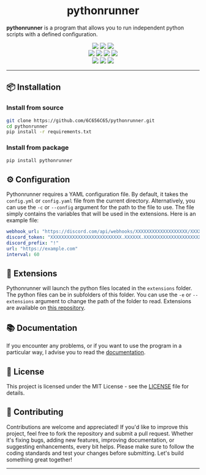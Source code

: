 <div align="center">
  <h1>pythonrunner</h1>
</div>

**pythonrunner** is a program that allows you to run independent python scripts with a defined configuration.

<p align="center">
  <img src="https://img.shields.io/github/license/6C656C65/pythonrunner?style=for-the-badge">
  <img src="https://img.shields.io/github/issues/6C656C65/pythonrunner?style=for-the-badge">
  <img src="https://img.shields.io/github/issues-closed/6C656C65/pythonrunner?style=for-the-badge">
  <br>
  <img src="https://img.shields.io/github/forks/6C656C65/pythonrunner?style=for-the-badge">
  <img src="https://img.shields.io/github/stars/6C656C65/pythonrunner?style=for-the-badge">
  <img src="https://img.shields.io/github/commit-activity/w/6C656C65/pyppythonrunnerroxy?style=for-the-badge">
  <img src="https://img.shields.io/github/contributors/6C656C65/pythonrunner?style=for-the-badge">
  <br>
  <img src="https://img.shields.io/github/actions/workflow/status/6C656C65/pythonrunner/code-scan.yml?label=Scan&style=for-the-badge">
  <img src="https://img.shields.io/github/actions/workflow/status/6C656C65/pythonrunner/build-packages.yml?label=Build&style=for-the-badge">
  <img src="https://img.shields.io/github/actions/workflow/status/6C656C65/pythonrunner/upload-packages.yml?label=Delivery&style=for-the-badge">
</p>

---

## 📦 **Installation**

### Install from source

```bash
git clone https://github.com/6C656C65/pythonrunner.git
cd pythonrunner
pip install -r requirements.txt
```

### Install from package

```bash
pip install pythonrunner
```

## ⚙️ **Configuration**

Pythonrunner requires a YAML configuration file. By default, it takes the `config.yml` or `config.yaml` file from the current directory.
Alternatively, you can use the `-c` or `--config` argument for the path to the file to use.
The file simply contains the variables that will be used in the extensions. Here is an example file:

```yml
webhook_url: "https://discord.com/api/webhooks/XXXXXXXXXXXXXXXXXXX/XXXXXXXXXXXXXXXXXXXXXXXXXXXXXXXXXXXXXXXX-XXXXXXXXXXXXXXXXXXXXXXXXXXX"
discord_token: "XXXXXXXXXXXXXXXXXXXXXXXXXX.XXXXXX.XXXXXXXXXXXXXXXXXXXXXXXXXXXXXXXXXXXXXX"
discord_prefix: "!"
url: "https://example.com"
interval: 60
```

## 🧩 **Extensions**

Pythonrunner will launch the python files located in the `extensions` folder. The python files can be in subfolders of this folder.
You can use the `-e` or `--extensions` argument to change the path of the folder to read.
Extensions are available on [this repository](https://github.com/6C656C65/pythonrunner-extensions).

## 📚 **Documentation**

If you encounter any problems, or if you want to use the program in a particular way, I advise you to read the [documentation](https://github.com/6C656C65/pythonrunner/wiki).

## 📄 **License**

This project is licensed under the MIT License - see the [LICENSE](LICENSE) file for details.

## 🤝 **Contributing**

Contributions are welcome and appreciated! If you'd like to improve this project, feel free to fork the repository and submit a pull request. Whether it's fixing bugs, adding new features, improving documentation, or suggesting enhancements, every bit helps. Please make sure to follow the coding standards and test your changes before submitting. Let's build something great together!

---
